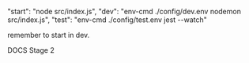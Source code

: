 "start": "node src/index.js",
"dev": "env-cmd ./config/dev.env nodemon src/index.js",
"test": "env-cmd ./config/test.env jest --watch"

remember to start in dev.

DOCS Stage 2


